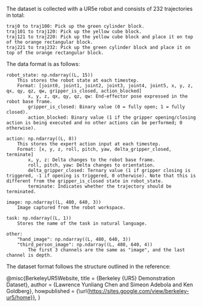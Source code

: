 The dataset is collected with a UR5e robot and consists of 232 trajectories in total:

    traj0 to traj100: Pick up the green cylinder block.
    traj101 to traj120: Pick up the yellow cube block.
    traj121 to traj220: Pick up the yellow cube block and place it on top of the orange rectangular block.
    traj221 to traj232: Pick up the green cylinder block and place it on top of the orange rectangular block.

The data format is as follows:

    robot_state: np.ndarray((L, 15))
        This stores the robot state at each timestep.
        Format: [joint0, joint1, joint2, joint3, joint4, joint5, x, y, z, qx, qy, qz, qw, gripper_is_closed, action_blocked]
            x, y, z, qx, qy, qz, qw: End-effector pose expressed in the robot base frame.
            gripper_is_closed: Binary value (0 = fully open; 1 = fully closed).
            action_blocked: Binary value (1 if the gripper opening/closing action is being executed and no other actions can be performed; 0 otherwise).

    action: np.ndarray((L, 8))
        This stores the expert action input at each timestep.
        Format: [x, y, z, roll, pitch, yaw, delta_gripper_closed, terminate]
            x, y, z: Delta changes to the robot base frame.
            roll, pitch, yaw: Delta changes to orientation.
            delta_gripper_closed: Ternary value (1 if gripper closing is triggered, -1 if opening is triggered, 0 otherwise). Note that this is different from the gripper_is_closed state in robot_state.
            terminate: Indicates whether the trajectory should be terminated.

    image: np.ndarray((L, 480, 640, 3))
        Image captured from the robot workspace.

    task: np.ndarray((L, 1))
        Stores the name of the task in natural language.

    other:
        "hand_image": np.ndarray((L, 480, 640, 3))
        "third_person_image": np.ndarray((L, 480, 640, 4))
            The first 3 channels are the same as "image", and the last channel is depth.

The dataset format follows the structure outlined in the reference:

@misc{BerkeleyUR5Website,
title = {Berkeley {UR5} Demonstration Dataset},
author = {Lawrence Yunliang Chen and Simeon Adebola and Ken Goldberg},
howpublished = {\url{https://sites.google.com/view/berkeley-ur5/home}},
}
